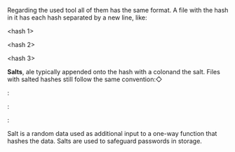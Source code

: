 


  
Regarding the used tool all of them has the same format. A file with the hash in it has each hash separated by a new line, like:  
  
<hash 1>  
  
<hash 2>  
  
<hash 3>  
  
  
**Salts**, ale typically appended onto the hash with a colonand the salt. Files with salted hashes still follow the same convention:◇   
  
<hash1>:<salt>  
  
<hash2>:<salt>  
  
<hash3>:<salt>  
  
  
Salt is a random data used as additional input to a one-way function that hashes the data. Salts are used to safeguard passwords in storage.